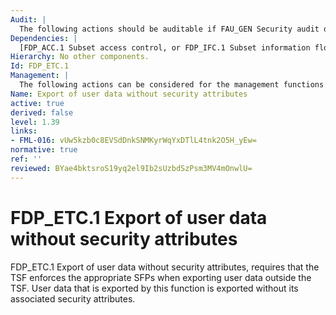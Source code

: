 ```yaml
---
Audit: |
  The following actions should be auditable if FAU_GEN Security audit data generation is included in the PP, PP-Module, functional package or ST: a) minimal: Successful export of information; b) basic: All attempts to export information.
Dependencies: |
  [FDP_ACC.1 Subset access control, or FDP_IFC.1 Subset information flow contro
Hierarchy: No other components.
Id: FDP_ETC.1
Management: |
  The following actions can be considered for the management functions in FMT: a) there are no management activities foreseen.
Name: Export of user data without security attributes
active: true
derived: false
level: 1.39
links:
- FML-016: vUw5kzb0c8EVSdDnkSNMKyrWqYxDTlL4tnk2O5H_yEw=
normative: true
ref: ''
reviewed: BYae4bktsroS19yq2el9Ib2sUzbdSzPsm3MV4mOnwlU=
---
```


# FDP_ETC.1 Export of user data without security attributes

FDP_ETC.1 Export of user data without security attributes, requires that the TSF enforces the appropriate SFPs when exporting user data outside the TSF. User data that is exported by this function is exported without its associated security attributes.